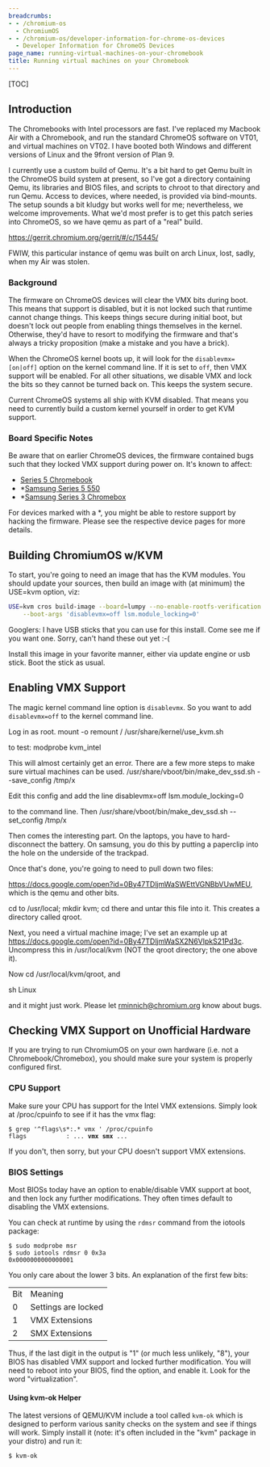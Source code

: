 ```yaml
---
breadcrumbs:
- - /chromium-os
  - ChromiumOS
- - /chromium-os/developer-information-for-chrome-os-devices
  - Developer Information for ChromeOS Devices
page_name: running-virtual-machines-on-your-chromebook
title: Running virtual machines on your Chromebook
---
```


[TOC]

## Introduction

The Chromebooks with Intel processors are fast. I've replaced my Macbook Air
with a Chromebook, and run the standard ChromeOS software on VT01, and virtual
machines on VT02. I have booted both Windows and different versions of Linux and
the 9front version of Plan 9.

I currently use a custom build of Qemu. It's a bit hard to get Qemu built in the
ChromeOS build system at present, so I've got a directory containing Qemu, its
libraries and BIOS files, and scripts to chroot to that directory and run Qemu.
Access to devices, where needed, is provided via bind-mounts. The setup sounds a
bit kludgy but works well for me; nevertheless, we welcome improvements. What
we'd most prefer is to get this patch series into ChromeOS, so we have qemu as
part of a "real" build.

<https://gerrit.chromium.org/gerrit/#/c/15445/>

FWIW, this particular instance of qemu was built on arch Linux, lost, sadly,
when my Air was stolen.

### Background

The firmware on ChromeOS devices will clear the VMX bits during boot. This
means that support is disabled, but it is not locked such that runtime cannot
change things. This keeps things secure during initial boot, but doesn't lock
out people from enabling things themselves in the kernel. Otherwise, they'd have
to resort to modifying the firmware and that's always a tricky proposition (make
a mistake and you have a brick).

When the ChromeOS kernel boots up, it will look for the `disablevmx=[on|off]`
option on the kernel command line. If it is set to `off`, then VMX support will
be enabled. For all other situations, we disable VMX and lock the bits so they
cannot be turned back on. This keeps the system secure.

Current ChromeOS systems all ship with KVM disabled. That means you need to
currently build a custom kernel yourself in order to get KVM support.

### Board Specific Notes

Be aware that on earlier ChromeOS devices, the firmware contained bugs such
that they locked VMX support during power on. It's known to affect:

*   [Series 5
            Chromebook](/chromium-os/developer-information-for-chrome-os-devices/samsung-series-5-chromebook)
*   \*[Samsung Series 5
            550](/chromium-os/developer-information-for-chrome-os-devices/samsung-sandy-bridge)
*   \*[Samsung Series 3
            Chromebox](/chromium-os/developer-information-for-chrome-os-devices/samsung-sandy-bridge)

For devices marked with a \*, you might be able to restore support by hacking
the firmware. Please see the respective device pages for more details.

## Building ChromiumOS w/KVM

To start, you're going to need an image that has the KVM modules. You should
update your sources, then build an image with (at minimum) the USE=kvm option,
viz:

```bash
USE=kvm cros build-image --board=lumpy --no-enable-rootfs-verification \
    --boot-args 'disablevmx=off lsm.module_locking=0'
```

Googlers: I have USB sticks that you can use for this install. Come see me if
you want one. Sorry, can't hand these out yet :-(

Install this image in your favorite manner, either via update engine or usb
stick. Boot the stick as usual.

## Enabling VMX Support

The magic kernel command line option is `disablevmx`. So you want to add
`disablevmx=off` to the kernel command line.

Log in as root.
mount -o remount /
/usr/share/kernel/use_kvm.sh

to test:
modprobe kvm_intel

This will almost certainly get an error. There are a few more steps to make sure
virtual machines can be used.
/usr/share/vboot/bin/make_dev_ssd.sh --save_config /tmp/x

Edit this config and add the line
disablevmx=off lsm.module_locking=0

to the command line. Then
/usr/share/vboot/bin/make_dev_ssd.sh --set_config /tmp/x

Then comes the interesting part. On the laptops, you have to hard-disconnect the
battery. On samsung, you do this by putting a paperclip into the hole on the
underside of the trackpad.

Once that's done, you're going to need to pull down two files:

<https://docs.google.com/open?id=0By47TDljmWaSWEttVGNBbVUwMEU>, which is the
qemu and other bits.

cd to /usr/local; mkdir kvm; cd there and untar this file into it. This creates
a directory called qroot.

Next, you need a virtual machine image; I've set an example up at
<https://docs.google.com/open?id=0By47TDljmWaSX2N6VlpkS21Pd3c>. Uncompress this
in /usr/local/kvm (NOT the qroot directory; the one above it).

Now cd /usr/local/kvm/qroot, and

sh Linux

and it might just work. Please let rminnich@chromium.org know about bugs.

## Checking VMX Support on Unofficial Hardware

If you are trying to run ChromiumOS on your own hardware (i.e. not a
Chromebook/Chromebox), you should make sure your system is properly configured
first.

### CPU Support

Make sure your CPU has support for the Intel VMX extensions. Simply look at
/proc/cpuinfo to see if it has the vmx flag:

<pre><code>$ grep '^flags\s*:.* vmx ' /proc/cpuinfo
flags           : ... <b>vmx</b> <b>smx</b> ...
</code></pre>

If you don't, then sorry, but your CPU doesn't support VMX extensions.

### BIOS Settings

Most BIOSs today have an option to enable/disable VMX support at boot, and then
lock any further modifications. They often times default to disabling the VMX
extensions.

You can check at runtime by using the `rdmsr` command from the iotools package:

```none
$ sudo modprobe msr
$ sudo iotools rdmsr 0 0x3a
0x0000000000000001
```

You only care about the lower 3 bits. An explanation of the first few bits:

<table>
<tr>
<td> Bit</td>
<td> Meaning</td>
</tr>
<tr>
<td> 0</td>
<td> Settings are locked</td>
</tr>
<tr>
<td> 1</td>
<td> VMX Extensions</td>
</tr>
<tr>
<td> 2</td>
<td> SMX Extensions </td>
</tr>
</table>

Thus, if the last digit in the output is "1" (or much less unlikely, "8"), your
BIOS has disabled VMX support and locked further modification. You will need to
reboot into your BIOS, find the option, and enable it. Look for the word
"virtualization".

#### Using kvm-ok Helper

The latest versions of QEMU/KVM include a tool called `kvm-ok` which is designed
to perform various sanity checks on the system and see if things will work.
Simply install it (note: it's often included in the "kvm" package in your
distro) and run it:

```none
$ kvm-ok
```
